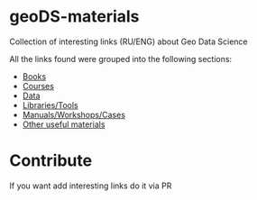 # geoDS-materials
Collection of interesting links (RU/ENG) about Geo Data Science

All the links found were grouped into the following sections:
* [Books](Books.md)
* [Courses](Courses.md)
* [Data](Data.md)
* [Libraries/Tools](Libraries.md)
* [Manuals/Workshops/Cases](Manuals.md)
* [Other useful materials](Others_materials.md)

# Contribute
If you want add interesting links do it via PR 
